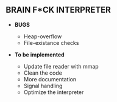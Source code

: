 BRAIN F\*CK INTERPRETER
--------------------

* **BUGS**
    - Heap-overflow
    - File-existance checks

* **To be implemented**
    - Update file reader with mmap
    - Clean the code
    - More documentation
    - Signal handling
    - Optimize the interpreter
